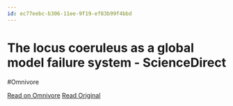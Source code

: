 ```yaml
---
id: ec77eebc-b306-11ee-9f19-ef83b99f4bbd
---
```


# The locus coeruleus as a global model failure system - ScienceDirect
#Omnivore

[Read on Omnivore](https://omnivore.app/me/the-locus-coeruleus-as-a-global-model-failure-system-science-dir-18d09229c1f)
[Read Original](https://www.sciencedirect.com/science/article/pii/S0166223623002680?dgcid=rss_sd_all)

